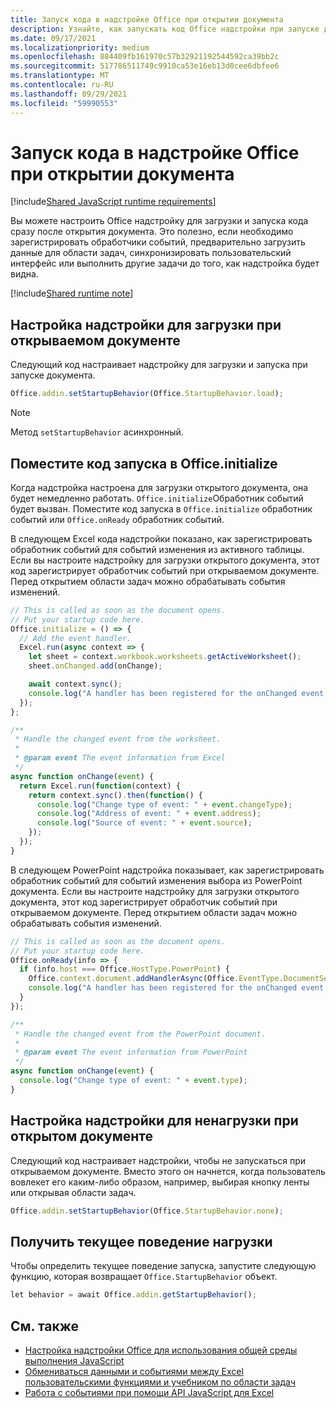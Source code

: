 ```yaml
---
title: Запуск кода в надстройке Office при открытии документа
description: Узнайте, как запускать код Office надстройки при запуске документа.
ms.date: 09/17/2021
ms.localizationpriority: medium
ms.openlocfilehash: 884409fb161970c57b32921192544592ca39bb2c
ms.sourcegitcommit: 517786511749c9910ca53e16eb13d0cee6dbfee6
ms.translationtype: MT
ms.contentlocale: ru-RU
ms.lasthandoff: 09/29/2021
ms.locfileid: "59990553"
---
```

# <a name="run-code-in-your-office-add-in-when-the-document-opens"></a>Запуск кода в надстройке Office при открытии документа

[!include[Shared JavaScript runtime requirements](../includes/shared-runtime-requirements-note.md)]

Вы можете настроить Office надстройку для загрузки и запуска кода сразу после открытия документа. Это полезно, если необходимо зарегистрировать обработчики событий, предварительно загрузить данные для области задач, синхронизировать пользовательский интерфейс или выполнить другие задачи до того, как надстройка будет видна.

[!include[Shared runtime note](../includes/note-requires-shared-runtime.md)]

## <a name="configure-your-add-in-to-load-when-the-document-opens"></a>Настройка надстройки для загрузки при открываемом документе

Следующий код настраивает надстройку для загрузки и запуска при запуске документа.

```JavaScript
Office.addin.setStartupBehavior(Office.StartupBehavior.load);
```

> [!NOTE]
> Метод `setStartupBehavior` асинхронный.

## <a name="place-startup-code-in-officeinitialize"></a>Поместите код запуска в Office.initialize

Когда надстройка настроена для загрузки открытого документа, она будет немедленно работать. `Office.initialize`Обработник событий будет вызван. Поместите код запуска в `Office.initialize` обработник событий или `Office.onReady` обработник событий.

В следующем Excel кода надстройки показано, как зарегистрировать обработник событий для событий изменения из активного таблицы. Если вы настроите надстройку для загрузки открытого документа, этот код зарегистрирует обработчик событий при открываемом документе. Перед открытием области задач можно обрабатывать события изменений.

```JavaScript
// This is called as soon as the document opens.
// Put your startup code here.
Office.initialize = () => {
  // Add the event handler.
  Excel.run(async context => {
    let sheet = context.workbook.worksheets.getActiveWorksheet();
    sheet.onChanged.add(onChange);

    await context.sync();
    console.log("A handler has been registered for the onChanged event.");
  });
};

/**
 * Handle the changed event from the worksheet.
 *
 * @param event The event information from Excel
 */
async function onChange(event) {
  return Excel.run(function(context) {
    return context.sync().then(function() {
      console.log("Change type of event: " + event.changeType);
      console.log("Address of event: " + event.address);
      console.log("Source of event: " + event.source);
    });
  });
}
```

В следующем PowerPoint надстройка показывает, как зарегистрировать обработник событий для событий изменения выбора из PowerPoint документа. Если вы настроите надстройку для загрузки открытого документа, этот код зарегистрирует обработчик событий при открываемом документе. Перед открытием области задач можно обрабатывать события изменений.

```JavaScript
// This is called as soon as the document opens.
// Put your startup code here.
Office.onReady(info => {
  if (info.host === Office.HostType.PowerPoint) {
    Office.context.document.addHandlerAsync(Office.EventType.DocumentSelectionChanged, onChange);
    console.log("A handler has been registered for the onChanged event.");
  }
});

/**
 * Handle the changed event from the PowerPoint document.
 *
 * @param event The event information from PowerPoint
 */
async function onChange(event) {
  console.log("Change type of event: " + event.type);
}
```

## <a name="configure-your-add-in-for-no-load-behavior-on-document-open"></a>Настройка надстройки для ненагрузки при открытом документе

Следующий код настраивает надстройки, чтобы не запускаться при открываемом документе. Вместо этого он начнется, когда пользователь вовлекет его каким-либо образом, например, выбирая кнопку ленты или открывая области задач.

```JavaScript
Office.addin.setStartupBehavior(Office.StartupBehavior.none);
```

## <a name="get-the-current-load-behavior"></a>Получить текущее поведение нагрузки

Чтобы определить текущее поведение запуска, запустите следующую функцию, которая возвращает `Office.StartupBehavior` объект.

```JavaScript
let behavior = await Office.addin.getStartupBehavior();
```

## <a name="see-also"></a>См. также

- [Настройка надстройки Office для использования общей среды выполнения JavaScript](configure-your-add-in-to-use-a-shared-runtime.md)
- [Обмениваться данными и событиями между Excel пользовательскими функциями и учебником по области задач](../tutorials/share-data-and-events-between-custom-functions-and-the-task-pane-tutorial.md)
- [Работа с событиями при помощи API JavaScript для Excel](../excel/excel-add-ins-events.md)
